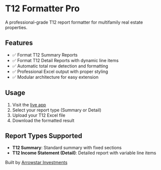# T12 Formatter Pro

A professional-grade T12 report formatter for multifamily real estate properties.

## Features
- ✅ Format T12 Summary Reports
- ✅ Format T12 Detail Reports with dynamic line items
- ✅ Automatic total row detection and formatting
- ✅ Professional Excel output with proper styling
- ✅ Modular architecture for easy extension

## Usage
1. Visit the [live app](YOUR_STREAMLIT_URL_HERE)
2. Select your report type (Summary or Detail)
3. Upload your T12 Excel file
4. Download the formatted result

## Report Types Supported
- **T12 Summary**: Standard summary with fixed sections
- **T12 Income Statement (Detail)**: Detailed report with variable line items

Built by [Arrowstar Investments](https://arrowstar.com)
